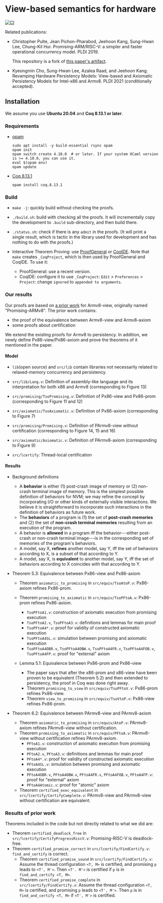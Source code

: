 <!---
This file was generated from `meta.yml`, please do not edit manually.
Follow the instructions on https://github.com/coq-community/templates to regenerate.
--->

# View-based semantics for hardware

[![CI][docker-action-shield]][docker-action-link]

[docker-action-shield]: https://github.com/kaist-cp/view-hw/workflows/Docker%20CI/badge.svg?branch=master
[docker-action-link]: https://github.com/kaist-cp/view-hw/actions?query=workflow:"Docker%20CI"


Related publications:

- Christopher Pulte, Jean Pichon-Pharabod, Jeehoon Kang, Sung-Hwan Lee, Chung-Kil Hur.  Promising-ARM/RISC-V: a simpler and faster operational concurrency model.  PLDI 2019.

  This repository is a fork of [this paper's artifact](https://github.com/snu-sf/promising-arm).

- Kyeongmin Cho, Sung-Hwan Lee, Azalea Raad, and Jeehoon Kang.  Revamping Hardware Persistency Models: View-based and Axiomatic Persistency Models for Intel-x86 and Armv8.  PLDI 2021 (conditionally accepted).


## Installation

We assume you use **Ubuntu 20.04** and **Coq 8.13.1 or later**.


### Requirements

- [opam](https://opam.ocaml.org/)
  ```
  sudo apt install -y build-essential rsync opam
  opam init
  opam switch create 4.10.0  # or later. If your system OCaml version is >= 4.10.0, you can use it.
  eval $(opam env)
  opam update
  ```

- [Coq 8.13.1](https://coq.inria.fr/)
  ```
  opam install coq.8.13.1
  ```


### Build

- `make -j`: quickly build without checking the proofs.

- `./build.sh`: build with checking all the proofs.  It will incrementally copy the development to `.build` sub-directory, and then build there.

- `./status.sh`: check if there is any `admit` in the proofs. (It will print a single result, which is tactic in the library used for development and has nothing to do with the proofs.)

- Interactive Theorem Proving: use [ProofGeneral](https://proofgeneral.github.io/) or
  [CoqIDE](https://coq.inria.fr/download).  Note that `make` creates `_CoqProject`, which is then
  used by ProofGeneral and CoqIDE. To use it:
    + ProofGeneral: use a recent version.
    + CoqIDE: configure it to use `_CoqProject`: `Edit` > `Preferences` > `Project`: change
      `ignored` to `appended to arguments`.


### Our results

Our proofs are based on [a prior work](https://github.com/snu-sf/promising-arm) for Armv8-view, originally named "Promising-ARMv8". The prior work contains:

- the proof of the equivalence between Armv8-view and Armv8-axiom
- some proofs about certification

We extend the existing proofs for Armv8 to persistency. In addition, we newly define Px86-view/Px86-axiom and prove the theorems of it mentioned in the paper.


#### Model

- `lib`(open source) and `src/lib` contain libraries not necessarily related to relaxed-memory concurrency and persistency.

- `src/lib/Lang.v`: Definition of assembly-like language and its interpretation for both x86 and Armv8 (corresponding to Figure 13)

- `src/promising/TsoPromising.v`: Definition of Px86-view and Px86-prom (corresponding to Figure 11 and 12)

- `src/axiomatic/TsoAxiomatic.v`: Definition of Px86-axiom (corresponding to Figure 7)

- `src/promising/Promising.v`: Definition of PArmv8-view without
  certification (corresponding to Figure 14, 15 and 16)

- `src/axiomatic/Axiomatic.v`: Definition of PArmv8-axiom (corresponding to Figure 9)

- `src/lcertify`: Thread-local certification

#### Results

- Background definitions

    + A **behavior** is either (1) post-crash image of memory or (2) non-crash terminal image of memory.
      This is the simplest possible definition of behaviors for NVM; we may refine the concept by incorporating I/O or other kinds of externally visible interactions.
      We believe it is straightforward to incorporate such interactions in the definition of behaviors as future work.
    + The **behaviors** of a program is (1) the set of **post-crash memories** and (2) the set of **non-crash terminal memories** resulting from an execution of the program.
    + A behavior is **allowed** in a program iff the behavior---either post-crash or non-crash terminal image---is in the corresponding set of memories of the program's behaviors.
    + A model, say X, **refines** another model, say Y, iff the set of behaviors according to X, is a subset of that according to Y.
    + A model, say X, is **equivalent** to another model, say Y, iff the set of behaviors according to X coincides with that according to Y.

- Theorem 5.3: Equivalence between Px86-view and Px86-axiom
  + Theorem `axiomatic_to_promising` in `src/equiv/TsoAtoP.v`:
    Px86-axiom refines Px86-prom.
  + Theorem `promising_to_axiomatic` in `src/equiv/TsoPFtoA.v`:
    Px86-prom refines Px86-axiom.
    * `TsoPFtoA1.v`: construction of axiomatic execution from promising execution
    * `TsoPFtoA2.v`, `TsoPFtoA3.v`: definitions and lemmas for main proof
    * `TsoPFtoA4*.v`: proof for validity of constructed axiomatic execution
    * `TsoPFtoA4SL.v`: simulation between promising and axiomatic execution
    * `TsoPFtoA4OBR.v`, `TsoPFtoA4OBW.v`, `TsoPFtoA4FR.v`, `TsoPFtoA4FOB.v`, `TsoPFtoA4FP.v`: proof for "external" axiom

  + Lemma 5.1: Equivalence between Px86-prom and Px86-view
    * The paper says that after the x86-prom and x86-view have been proven to be equivalent (Theorem 5.2)
      and then extended to persistency, the proof in Coq was done right away.
    * Theorem `promising_to_view` in `src/equiv/TsoPFtoV.v`:
      Px86-prom refines Px86-view.
    * Theorem `view_to_promising` in `src/equiv/TsoVtoP.v`:
      Px86-view refines Px86-prom.

- Theorem 6.2: Equivalence between PArmv8-view and PArmv8-axiom
  + Theorem `axiomatic_to_promising` in `src/equiv/AtoP.v`:
    PArmv8-axiom refines PArmv8-view without certification.
  + Theorem `promising_to_axiomatic` in `src/equiv/PFtoA.v`:
    PArmv8-view without certification refines PArmv8-axiom.
    * `PFtoA1.v`: construction of axiomatic execution from promising execution
    * `PFtoA2.v`, `PFtoA3.v`: definitions and lemmas for main proof
    * `PFtoA4*.v`: proof for validity of constructed axiomatic execution
    * `PFtoA4SL.v`: simulation between promising and axiomatic execution
    * `PFtoA4OBR.v`, `PFtoA4OBW.v`, `PFtoA4FR.v`, `PFtoA4FOB.v`, `PFtoA4FP.v`: proof for "external" axiom
    * `PFtoA4Atomic.v`: proof for "atomic" axiom
  + Theorem `certified_exec_equivalent` in `src/lcertify/CertifyComplete.v`:
    PArmv8-view and PArmv8-view without certification are equivalent.

### Results of prior work

Theorems included in the code but not directly related to what we did are:
- Theorem `certified_deadlock_free` in `src/lcertify/CertifyProgressRiscV.v`:
    Promising-RISC-V is deadlock-free.
- Theorem `certified_promise_correct` in `src/lcertify/FindCertify.v`:
    `find_and_certify` is correct.
    + Theorem `certified_promise_sound` in `src/lcertify/FindCertify.v`:
        Assume the thread configuration `<T, M>` is certified, and promising
        `p` leads to `<T', M'>`. Then `<T'. M'>` is certified if `p` is in
        `find_and_certify <T, M>`.
    + Theorem `certified_promise_complete` in `src/lcertify/FindCertify.v`:
        Assume the thread configuration `<T, M>` is certified, and promising
        `p` leads to `<T', M'>`. Then `p` is in `find_and_certify <T, M>` if
        `<T', M'>` is certified.
